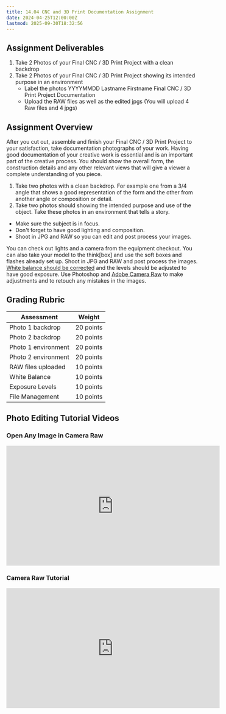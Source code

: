 ```yaml
---
title: 14.04 CNC and 3D Print Documentation Assignment
date: 2024-04-25T12:00:00Z
lastmod: 2025-09-30T18:32:56
---
```


## Assignment Deliverables

1. Take 2 Photos of your Final CNC / 3D Print Project with a clean backdrop
2. Take 2 Photos of your Final CNC / 3D Print Project showing its intended purpose in an environment
   - Label the photos YYYYMMDD Lastname Firstname Final CNC / 3D Print Project Documentation
   - Upload the RAW files as well as the edited jpgs (You will upload 4 Raw files and 4 jpgs)

## Assignment Overview

After you cut out, assemble and finish your Final CNC / 3D Print Project to your satisfaction, take documentation photographs of your work. Having good documentation of your creative work is essential and is an important part of the creative process. You should show the overall form, the construction details and any other relevant views that will give a viewer a complete understanding of you piece.

1. Take two photos with a clean backdrop. For example one from a 3/4 angle that shows a good representation of the form and the other from another angle or composition or detail.
2. Take two photos should showing the intended purpose and use of the object. Take these photos in an environment that tells a story.

- Make sure the subject is in focus.
- Don't forget to have good lighting and composition.
- Shoot in JPG and RAW so you can edit and post process your images.

You can check out lights and a camera from the equipment checkout. You can also take your model to the think\[box\] and use the soft boxes and flashes already set up. Shoot in JPG and RAW and post process the images. [White balance should be corrected](https://www.youtube.com/watch?v=m0yZEWUSahk) and the levels should be adjusted to have good exposure. Use Photoshop and [Adobe Camera Raw](https://www.youtube.com/watch?v=11jwSwUu2WI) to make adjustments and to retouch any mistakes in the images.

## Grading Rubric

<div class="responsive-table-markdown">

| Assessment          | Weight    |
| ------------------- | --------- |
| Photo 1 backdrop    | 20 points |
| Photo 2 backdrop    | 20 points |
| Photo 1 environment | 20 points |
| Photo 2 environment | 20 points |
| RAW files uploaded  | 10 points |
| White Balance       | 10 points |
| Exposure Levels     | 10 points |
| File Management     | 10 points |

</div>

## Photo Editing Tutorial Videos

<div class="video-grid">

<div class="video-card">

### Open Any Image in Camera Raw

<div class="iframe-16-9-container"><iframe class="youTubeIframe" src="https://www.youtube.com/embed/ftMICesJwGc?rel=0" width="560" height="315" frameborder="0" allow="accelerometer; autoplay; clipboard-write; encrypted-media; gyroscope; picture-in-picture; web-share" referrerpolicy="strict-origin-when-cross-origin" allowfullscreen></iframe>
</div>
</div>

<div class="video-card">

### Camera Raw Tutorial

<div class="iframe-16-9-container"><iframe class="youTubeIframe" src="https://www.youtube.com/embed/11jwSwUu2WI?rel=0" width="560" height="315" frameborder="0" allow="accelerometer; autoplay; clipboard-write; encrypted-media; gyroscope; picture-in-picture; web-share" referrerpolicy="strict-origin-when-cross-origin" allowfullscreen></iframe>
</div>
</div>

</div>
